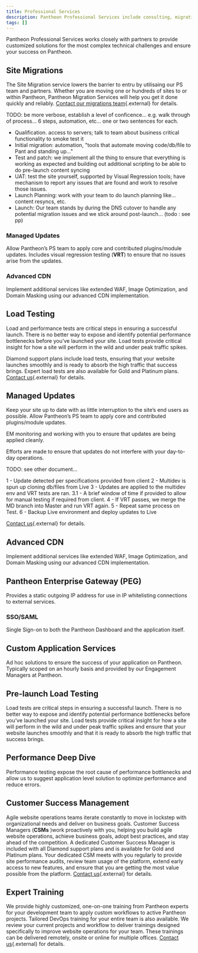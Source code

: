 ```yaml
---
title: Professional Services
description: Pantheon Professional Services include consulting, migrations, load testing, training, and dedicated Customer Success Managers.
tags: []
---
```


Pantheon Professional Services works closely with partners to provide customized solutions for the most complex technical challenges and ensure your success on Pantheon.

## Site Migrations 
The Site Migration service lowers the barrier to entru by utilisaing our PS team and partners. Whether you are moving one or hundreds of sites to or within Pantheon, Pantheon Migration Services will help you get it done quickly and reliably. [Contact our migrations team](https://pantheon.io/migrations){.external} for details.

TODO: be more verbose, establish a level of conficence... e.g. walk through of process... 6 steps, automation, etc... one or two sentences for each.
* Qualification. access to servers; talk to team about business critical functionality to smoke test it
* Initial migration: automation, "tools that automate moving code/db/file to Pant and standing up..."
* Test and patch: we implement all the thing to ensure that everything is working as expected and building out additional scripting to be able to do pre-launch content syncing
* UAT: test the site yourself, supported by Visual Regression tools; have mechanism to report any issues that are found and work to resolve those issues.
* Launch Planning: work with your team to do launch planning like... content resyncs, etc.
* Launch: Our team stands by during the DNS cutover to handle any potential migration issues and we stick around post-launch... (todo : see pp) 

### Managed Updates
Allow Pantheon’s PS team to apply core and contributed plugins/module updates. Includes visual regression testing (**VRT**) to ensure that no issues arise from the updates.

### Advanced CDN
Implement additional services like extended WAF, Image Optimization, and Domain Masking using our advanced CDN implementation.

## Load Testing
Load and performance tests are critical steps in ensuring a successful launch. There is no better way to expose and identify potential performance bottlenecks before you’ve launched your site. Load tests provide critical insight for how a site will perform in the wild and under peak traffic spikes.

Diamond support plans include load tests, ensuring that your website launches smoothly and is ready to absorb the high traffic that success brings. Expert load tests are also available for Gold and Platinum plans. [Contact us](https://pantheon.io/contact-us){.external} for details.

## Managed Updates
Keep your site up to date with as little interruption to the site’s end users as possible. Allow Pantheon’s PS team to apply core and contributed plugins/module updates. 

EM monitoring and working with you to ensure that updates are being applied cleanly.

Efforts are made to ensure that updates do not interfere with your day-to-day operations.

TODO: see other document...  

1 - Update detected per specifications provided from client
2 - Multidev is spun up cloning db/files from Live
3 - Updates are applied to the multidev env and VRT tests are ran.
3.1 - A brief window of time if provided to allow for manual testing if required from client.
4 - If VRT passes, we merge the MD branch into Master and run VRT again.
5 - Repeat same process on Test.
6 - Backup Live environment and deploy updates to Live

[Contact us](https://pantheon.io/professional-services){.external} for details.

## Advanced CDN
Implement additional services like extended WAF, Image Optimization, and Domain Masking using our advanced CDN implementation.

## Pantheon Enterprise Gateway (PEG)
Provides a static outgoing IP address for use in IP whitelisting connections to external services.

### SSO/SAML
Single Sign-on to both the Pantheon Dashboard and the application itself.

## Custom Application Services
Ad hoc solutions to ensure the success of your application on Pantheon. Typically scoped on an hourly basis and provided by our Engagement Managers at Pantheon.

## Pre-launch Load Testing
Load tests are critical steps in ensuring a successful launch. There is no better way to expose and identify potential performance bottlenecks before you’ve launched your site. Load tests provide critical insight for how a site will perform in the wild and under peak traffic spikes and ensure that your website launches smoothly and that it is ready to absorb the high traffic that success brings.

## Performance Deep Dive
Performance testing expose the root cause of performance bottlenecks and allow us to suggest application level solution to optimize performance and reduce errors.

## Customer Success Management
Agile website operations teams iterate constantly to move in lockstep with organizational needs and deliver on business goals. Customer Success Managers (**CSMs** )work proactively with you, helping you build agile website operations, achieve business goals, adopt best practices, and stay ahead of the competition. A dedicated Customer Success Manager is included with all Diamond support plans and is available for Gold and Platinum plans. Your dedicated CSM meets with you regularly to provide site performance audits, review team usage of the platform, extend early access to new features, and ensure that you are getting the most value possible from the platform. [Contact us](https://pantheon.io/contact-us){.external} for details.

## Expert Training
We provide highly customized, one-on-one training from Pantheon experts for your development team to apply custom workflows to active Pantheon projects. Tailored DevOps training for your entire team is also available. We review your current projects and workflow to deliver trainings designed specifically to improve website operations for your team. These trainings can be delivered remotely, onsite or online for multiple offices. [Contact us](https://pantheon.io/agencies/learn-pantheon){.external} for details.
